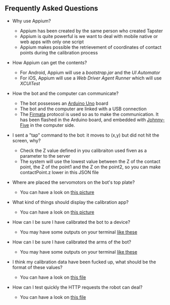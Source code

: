 ## Frequently Asked Questions

* Why use Appium?
  * Appium has been created by the same person who created Tapster
  * Appium is quite powerful is we want to deal with mobile native or web apps with only one script
  * Appium makes possible the retrievement of coordinates of contact points during the calibration process

* How Appium can get the contents?
  * For Android, Appium will use a _bootstrap.jar_ and the _UI Automator_
  * For iOS, Appium will use a _Web Driver Agent Runner_ which will use _XCUITest_

* How the bot and the computer can communicate?
  * The bot possesses an [Arduino Uno](https://store.arduino.cc/arduino-uno-rev3 "Arduino's homepage") board
  * The bot and the computer are linked with a USB connection
  * The [Firmata](http://firmata.org/wiki/Main_Page "Firmata's wiki") protocol is used so as to make the communication. It has been flashed in the Arduino board, and embedded with [Johnny-Five](http://johnny-five.io/ "J5's homepage") in the computer side.

* I sent a "tap" command to the bot: it moves to (x,y) but did not hit the screen, why?
  * Check the Z value defined in you calibraiton used fiven as a parameter to the server
  * The system will use the lowest value between the Z of the contact point, the Z of the point1 and the Z on the point2, so you can make contactPoint.z lower in this JSON file

* Where are placed the servomotors on the bot's top plate?
  * You can have a look on [this picture](https://raw.githubusercontent.com/pylapp/tapsterbot/bb8/.dev/captures/robot-servomotors.jpg "Picture of top plate")

* What kind of things should display the calibration app?
  * You can have a look on [this picture](https://raw.githubusercontent.com/pylapp/tapsterbot/bb8/.dev/captures/robot-calibration_app.jpg "Screen capture")

* How can I be sure I have calibrated the bot to a device?
  * You may have some outputs on your terminal [like these](https://github.com/pylapp/tapsterbot/raw/bb8/.dev/captures/robot-calibration-device-samsung_galaxy_a3.png "Screen capture")

* How can I be sure I have calibrated the arms of the bot?
  * You may have some outputs on your terminal [like these](https://raw.githubusercontent.com/pylapp/tapsterbot/bb8/.dev/captures/robot-calibration-arms-samsung_galaxy_a3.png "Screen capture")

* I think my calibration data have been fucked up, what should be the format of these values?
  * You can have a look on [this file](https://raw.githubusercontent.com/pylapp/tapsterbot/bb8/.dev/calibration-samsung-galaxy-a3.json "JSON calibration data")

* How can I test quickly the HTTP requests the robot can deal?
  * You can have a look on [this file](https://github.com/pylapp/tapsterbot/blob/bb8/.dev/curl-commands.md "CURL commands and results")
